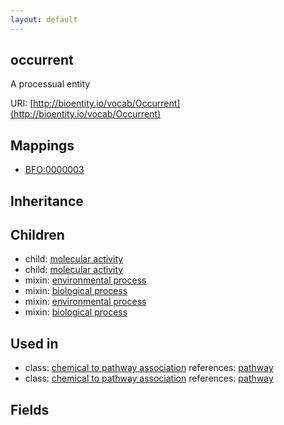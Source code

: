 ```yaml
---
layout: default
---
```


## occurrent


A processual entity

URI: [http://bioentity.io/vocab/Occurrent](http://bioentity.io/vocab/Occurrent)
## Mappings

 * [BFO:0000003](http://purl.obolibrary.org/obo/BFO_0000003)

## Inheritance


## Children

 *  child: [molecular activity](MolecularActivity.html)
 *  child: [molecular activity](MolecularActivity.html)
 *  mixin: [environmental process](EnvironmentalProcess.html)
 *  mixin: [biological process](BiologicalProcess.html)
 *  mixin: [environmental process](EnvironmentalProcess.html)
 *  mixin: [biological process](BiologicalProcess.html)

## Used in

 *  class: [chemical to pathway association](ChemicalToPathwayAssociation.html) references: [pathway](Pathway.html)
 *  class: [chemical to pathway association](ChemicalToPathwayAssociation.html) references: [pathway](Pathway.html)

## Fields

